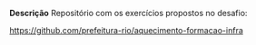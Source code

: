 **Descrição**
Repositório com os exercícios propostos no desafio:

https://github.com/prefeitura-rio/aquecimento-formacao-infra